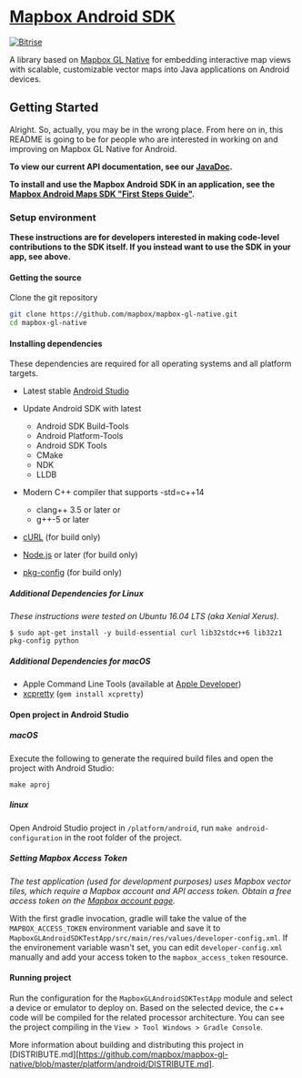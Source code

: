 # [Mapbox Android SDK](https://www.mapbox.com/android-sdk/)

[![Bitrise](https://www.bitrise.io/app/79cdcbdc42de4303.svg?token=_InPF8bII6W7J6kFr-L8QQ&branch=master)](https://www.bitrise.io/app/79cdcbdc42de4303)

A library based on [Mapbox GL Native](../../README.md) for embedding interactive map views with scalable, customizable vector maps into Java applications on Android devices.

## Getting Started 

Alright. So, actually, you may be in the wrong place. From here on in, this README is going to be for people who are interested in working on and improving on Mapbox GL Native for Android.

**To view our current API documentation, see our [JavaDoc](https://www.mapbox.com/android-docs/api/map-sdk/5.0.2/index.html).**

**To install and use the Mapbox Android SDK in an application, see the [Mapbox Android Maps SDK "First Steps Guide"](https://www.mapbox.com/android-docs/map-sdk/tutorials/).**

### Setup environment

**These instructions are for developers interested in making code-level contributions to the SDK itself. If you instead want to use the SDK in your app, see above.**

#### Getting the source

Clone the git repository

```bash
git clone https://github.com/mapbox/mapbox-gl-native.git
cd mapbox-gl-native
```

#### Installing dependencies

These dependencies are required for all operating systems and all platform targets.

- Latest stable [Android Studio](https://developer.android.com/studio/index.html) 
- Update Android SDK with latest
  - Android SDK Build-Tools 
  - Android Platform-Tools
  - Android SDK Tools
  - CMake
  - NDK
  - LLDB

- Modern C++ compiler that supports -std=c++14
  - clang++ 3.5 or later or
  - g++-5 or later
- [cURL](https://curl.haxx.se) (for build only)
- [Node.js](https://nodejs.org/) or later (for build only)
- [pkg-config](https://wiki.freedesktop.org/www/Software/pkg-config/) (for build only)

##### Additional Dependencies for Linux

_These instructions were tested on Ubuntu 16.04 LTS (aka Xenial Xerus)._

```
$ sudo apt-get install -y build-essential curl lib32stdc++6 lib32z1 pkg-config python
```

##### Additional Dependencies for macOS

- Apple Command Line Tools (available at  [Apple Developer](https://developer.apple.com/download/more/))
- [xcpretty](https://github.com/supermarin/xcpretty) (`gem install xcpretty`)


#### Open project in Android Studio

##### macOS

Execute the following to generate the required build files and open the project with Android Studio:

```
make aproj
```

##### linux

Open Android Studio project in `/platform/android`, run `make android-configuration` in the root folder of the project.


##### Setting Mapbox Access Token

_The test application (used for development purposes) uses Mapbox vector tiles, which require a Mapbox account and API access token. Obtain a free access token on the [Mapbox account page](https://www.mapbox.com/studio/account/tokens/)._

With the first gradle invocation, gradle will take the value of the `MAPBOX_ACCESS_TOKEN` environment variable and save it to `MapboxGLAndroidSDKTestApp/src/main/res/values/developer-config.xml`. If the environement variable wasn't set, you can edit `developer-config.xml` manually and add your access token to the `mapbox_access_token` resource.  

#### Running project

Run the configuration for the `MapboxGLAndroidSDKTestApp` module and select a device or emulator to deploy on. Based on the selected device, the c++ code will be compiled for the related processor architecture. You can see the project compiling in the `View > Tool Windows > Gradle Console`. 

More information about building and distributing this project in [DISTRIBUTE.md][https://github.com/mapbox/mapbox-gl-native/blob/master/platform/android/DISTRIBUTE.md].
